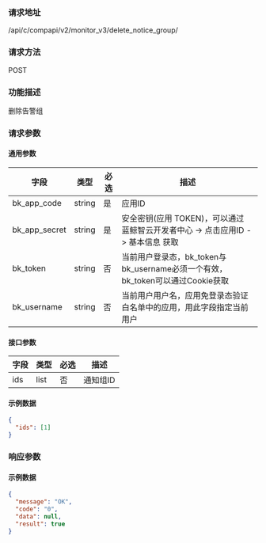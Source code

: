 
### 请求地址

/api/c/compapi/v2/monitor_v3/delete_notice_group/



### 请求方法

POST


### 功能描述

删除告警组

### 请求参数


#### 通用参数

| 字段 | 类型 | 必选 |  描述 |
|-----------|------------|--------|------------|
| bk_app_code  |  string    | 是 | 应用ID     |
| bk_app_secret|  string    | 是 | 安全密钥(应用 TOKEN)，可以通过 蓝鲸智云开发者中心 -&gt; 点击应用ID -&gt; 基本信息 获取 |
| bk_token     |  string    | 否 | 当前用户登录态，bk_token与bk_username必须一个有效，bk_token可以通过Cookie获取 |
| bk_username  |  string    | 否 | 当前用户用户名，应用免登录态验证白名单中的应用，用此字段指定当前用户 |

#### 接口参数

| 字段 | 类型 | 必选 | 描述     |
| ---- | ---- | ---- | -------- |
| ids  | list | 否   | 通知组ID |

#### 示例数据

```json
{
  "ids": [1]
}
```

### 响应参数

#### 示例数据

```json
{
  "message": "OK",
  "code": "0",
  "data": null,
  "result": true
}
```
